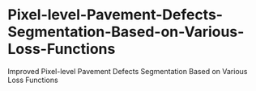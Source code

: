 # Pixel-level-Pavement-Defects-Segmentation-Based-on-Various-Loss-Functions
Improved Pixel-level Pavement Defects Segmentation Based on Various Loss Functions
